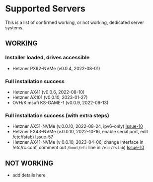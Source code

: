 # Supported Servers
This is a list of confirmed working, or not working, dedicated server systems.

## WORKING

### Installer loaded, drives accessible
* Hetzner PX62-NVMe (v0.0.4, 2022-08-01)

### Full installation success
* Hetzner AX41 (v0.0.6, 2022-08-10)
* Hetzner AX101 (v0.0.10, 2023-01-27)
* OVH/Kimsufi KS-GAME-1 (v0.0.9, 2022-08-13)

### Full installation success (with extra steps)
* Hetzner AX51-NVMe (v.0.0.10, 2022-08-24, ipv6-only) [Issue-10](https://github.com/depenguin-me/depenguin-run/issues/10)
* Hetzner EX43-NVMe (v.0.0.10, 2022-10-16, enable serial port, edit /etc/fstab) [Issue-57](https://github.com/depenguin-me/depenguin-run/issues/57)
* Hetzner AX41-NVMe (v 0.0.10, 2023-04-06, change interface in /etc/rc.conf, comment out `/boot/efi` line in `/etc/fstab`) [Issue-10](https://github.com/depenguin-me/depenguin-run/issues/10#issuecomment-1225893163)

## NOT WORKING
* add details here
